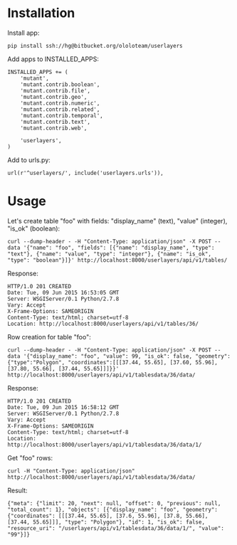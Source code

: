 # Installation #

Install app:

```
pip install ssh://hg@bitbucket.org/ololoteam/userlayers
```

Add apps to INSTALLED_APPS:

```
INSTALLED_APPS += (
    'mutant',
    'mutant.contrib.boolean',
    'mutant.contrib.file',
    'mutant.contrib.geo',
    'mutant.contrib.numeric',
    'mutant.contrib.related',
    'mutant.contrib.temporal',
    'mutant.contrib.text',
    'mutant.contrib.web',
    
    'userlayers',
)
```

Add to urls.py:

```
url(r'^userlayers/', include('userlayers.urls')),
```

# Usage #

Let's create table "foo" with fields: "display_name" (text), "value" (integer), "is_ok" (boolean):
```
curl --dump-header - -H "Content-Type: application/json" -X POST --data '{"name": "foo", "fields": [{"name": "display_name", "type": "text"}, {"name": "value", "type": "integer"}, {"name": "is_ok", "type": "boolean"}]}' http://localhost:8000/userlayers/api/v1/tables/
```

Response:
```
HTTP/1.0 201 CREATED
Date: Tue, 09 Jun 2015 16:53:05 GMT
Server: WSGIServer/0.1 Python/2.7.8
Vary: Accept
X-Frame-Options: SAMEORIGIN
Content-Type: text/html; charset=utf-8
Location: http://localhost:8000/userlayers/api/v1/tables/36/
```

Row creation for table "foo":
```
curl --dump-header - -H "Content-Type: application/json" -X POST --data '{"display_name": "foo", "value": 99, "is_ok": false, "geometry": {"type":"Polygon", "coordinates":[[[37.44, 55.65], [37.60, 55.96], [37.80, 55.66], [37.44, 55.65]]]}}' http://localhost:8000/userlayers/api/v1/tablesdata/36/data/ 
```

Response:
```
HTTP/1.0 201 CREATED
Date: Tue, 09 Jun 2015 16:58:12 GMT
Server: WSGIServer/0.1 Python/2.7.8
Vary: Accept
X-Frame-Options: SAMEORIGIN
Content-Type: text/html; charset=utf-8
Location: http://localhost:8000/userlayers/api/v1/tablesdata/36/data/1/
```

Get "foo" rows:
```
curl -H "Content-Type: application/json" http://localhost:8000/userlayers/api/v1/tablesdata/36/data/
```

Result:
```
{"meta": {"limit": 20, "next": null, "offset": 0, "previous": null, "total_count": 1}, "objects": [{"display_name": "foo", "geometry": {"coordinates": [[[37.44, 55.65], [37.6, 55.96], [37.8, 55.66], [37.44, 55.65]]], "type": "Polygon"}, "id": 1, "is_ok": false, "resource_uri": "/userlayers/api/v1/tablesdata/36/data/1/", "value": "99"}]}
```
